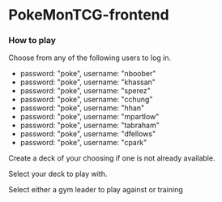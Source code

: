 # PokeMonTCG-frontend

### How to play

Choose from any of the following users to log in.

- password: "poke", username: "nboober"
- password: "poke", username: "khassan"
- password: "poke", username: "sperez"
- password: "poke", username: "cchung"
- password: "poke", username: "hhan"
- password: "poke", username: "mpartlow"
- password: "poke", username: "tabraham"
- password: "poke", username: "dfellows"
- password: "poke", username: "cpark"

Create a deck of your choosing if one is not already available.

Select your deck to play with.

Select either a gym leader to play against or training